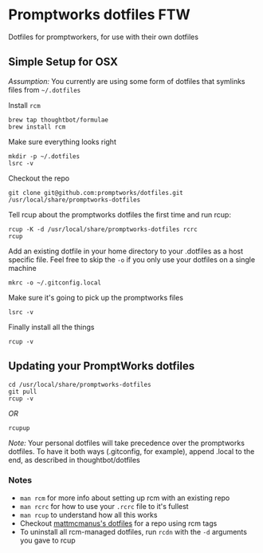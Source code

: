 # Promptworks dotfiles FTW

Dotfiles for promptworkers, for use with their own dotfiles

## Simple Setup for OSX

*Assumption:* You currently are using some form of dotfiles that symlinks files from `~/.dotfiles`

Install `rcm`

```
brew tap thoughtbot/formulae
brew install rcm
```

Make sure everything looks right
```
mkdir -p ~/.dotfiles
lsrc -v
```

Checkout the repo
```
git clone git@github.com:promptworks/dotfiles.git /usr/local/share/promptworks-dotfiles
```

Tell rcup about the promptworks dotfiles the first time and run rcup:
```
rcup -K -d /usr/local/share/promptworks-dotfiles rcrc
rcup
```

Add an existing dotfile in your home directory to your .dotfiles as a host specific file. Feel free to skip the `-o` if you only use your dotfiles on a single machine
```
mkrc -o ~/.gitconfig.local
```

Make sure it's going to pick up the promptworks files
```
lsrc -v
```

Finally install all the things
```
rcup -v
```

## Updating your PromptWorks dotfiles

```
cd /usr/local/share/promptworks-dotfiles
git pull
rcup -v
```

*OR*

```
rcupup
```


*Note:* Your personal dotfiles will take precedence over the promptworks dotfiles. To have it both ways (.gitconfig, for example), append .local to the end, as described in thoughtbot/dotfiles

### Notes
* `man rcm` for more info about setting up rcm with an existing repo
* `man rcrc` for how to use your `.rcrc` file to it's fullest
* `man rcup` to understand how all this works
* Checkout [mattmcmanus's dotfiles](https://github.com/mattmcmanus/dotfiles) for a  repo using rcm tags
* To uninstall all rcm-managed dotfiles, run `rcdn` with the `-d` arguments you gave to rcup

